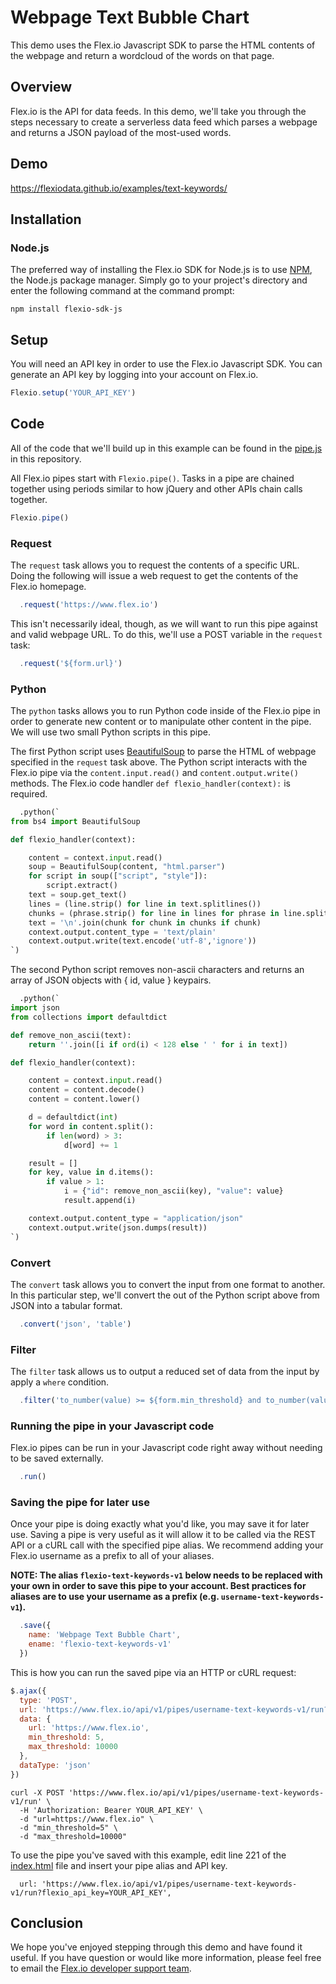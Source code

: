 # Webpage Text Bubble Chart

This demo uses the Flex.io Javascript SDK to parse the HTML contents of the webpage and return a wordcloud of the words on that page.

## Overview

Flex.io is the API for data feeds. In this demo, we'll take you through the steps necessary to create a serverless data feed which parses a webpage and returns a JSON payload of the most-used words.

## Demo

https://flexiodata.github.io/examples/text-keywords/

## Installation

### Node.js

The preferred way of installing the Flex.io SDK for Node.js is to use [NPM](https://www.npmjs.com/), the Node.js package manager. Simply go to your project's directory and enter the following command at the command prompt:

```
npm install flexio-sdk-js
```

## Setup

You will need an API key in order to use the Flex.io Javascript SDK. You can generate an API key by logging into your account on Flex.io.

```javascript
Flexio.setup('YOUR_API_KEY')
```

## Code

All of the code that we'll build up in this example can be found in the [pipe.js](./pipe.js) in this repository.

All Flex.io pipes start with `Flexio.pipe()`. Tasks in a pipe are chained together using periods similar to how jQuery and other APIs chain calls together.

```javascript
Flexio.pipe()
```

### Request

The `request` task allows you to request the contents of a specific URL. Doing the following will issue a web request to get the contents of the Flex.io homepage.

```javascript
  .request('https://www.flex.io')
```

This isn't necessarily ideal, though, as we will want to run this pipe against and valid webpage URL. To do this, we'll use a POST variable in the `request` task:

```javascript
  .request('${form.url}')
```

### Python

The `python` tasks allows you to run Python code inside of the Flex.io pipe in order to generate new content or to manipulate other content in the pipe. We will use two small Python scripts in this pipe.

The first Python script uses [BeautifulSoup](https://www.crummy.com/software/BeautifulSoup/) to parse the HTML of webpage specified in the `request` task above. The Python script interacts with the Flex.io pipe via the `content.input.read()` and `content.output.write()` methods. The Flex.io code handler `def flexio_handler(context):` is required.

```python
  .python(`
from bs4 import BeautifulSoup

def flexio_handler(context):

    content = context.input.read()
    soup = BeautifulSoup(content, "html.parser")
    for script in soup(["script", "style"]):
        script.extract()
    text = soup.get_text()
    lines = (line.strip() for line in text.splitlines())
    chunks = (phrase.strip() for line in lines for phrase in line.split("  "))
    text = '\n'.join(chunk for chunk in chunks if chunk)
    context.output.content_type = 'text/plain'
    context.output.write(text.encode('utf-8','ignore'))
`)
```

The second Python script removes non-ascii characters and returns an array of JSON objects with { id, value } keypairs.

```python
  .python(`
import json
from collections import defaultdict

def remove_non_ascii(text):
    return ''.join([i if ord(i) < 128 else ' ' for i in text])

def flexio_handler(context):

    content = context.input.read()
    content = content.decode()
    content = content.lower()

    d = defaultdict(int)
    for word in content.split():
        if len(word) > 3:
            d[word] += 1

    result = []
    for key, value in d.items():
        if value > 1:
            i = {"id": remove_non_ascii(key), "value": value}
            result.append(i)

    context.output.content_type = "application/json"
    context.output.write(json.dumps(result))
`)
```

### Convert

The `convert` task allows you to convert the input from one format to another. In this particular step, we'll convert the out of the Python script above from JSON into a tabular format.

```javascript
  .convert('json', 'table')
```

### Filter

The `filter` task allows us to output a reduced set of data from the input by apply a `where` condition.

```javascript
  .filter('to_number(value) >= ${form.min_threshold} and to_number(value) <= ${form.max_threshold}')
```  

### Running the pipe in your Javascript code

Flex.io pipes can be run in your Javascript code right away without needing to be saved externally.

```javascript
  .run()
```

### Saving the pipe for later use

Once your pipe is doing exactly what you'd like, you may save it for later use. Saving a pipe is very useful as it will allow it to be called via the REST API or a cURL call with the specified pipe alias. We recommend adding your Flex.io username as a prefix to all of your aliases.

**NOTE: The alias `flexio-text-keywords-v1` below needs to be replaced with your own in order to save this pipe to your account. Best practices for aliases are to use your username as a prefix (e.g. `username-text-keywords-v1`).**

```javascript
  .save({
    name: 'Webpage Text Bubble Chart',
    ename: 'flexio-text-keywords-v1'
  })
```

This is how you can run the saved pipe via an HTTP or cURL request:

```javascript
$.ajax({
  type: 'POST',
  url: 'https://www.flex.io/api/v1/pipes/username-text-keywords-v1/run?flexio_api_key=YOUR_API_KEY',
  data: {
    url: 'https://www.flex.io',
    min_threshold: 5,
    max_threshold: 10000
  },
  dataType: 'json'
})
```

```
curl -X POST 'https://www.flex.io/api/v1/pipes/username-text-keywords-v1/run' \
  -H 'Authorization: Bearer YOUR_API_KEY' \
  -d "url=https://www.flex.io" \
  -d "min_threshold=5" \
  -d "max_threshold=10000"
```

To use the pipe you've saved with this example, edit line 221 of the [index.html](./index.html#L221) file and insert your pipe alias and API key.

```
  url: 'https://www.flex.io/api/v1/pipes/username-text-keywords-v1/run?flexio_api_key=YOUR_API_KEY',
```

## Conclusion

We hope you've enjoyed stepping through this demo and have found it useful. If you have question or would like more information, please feel free to email the [Flex.io developer support team](support@flex.io).
